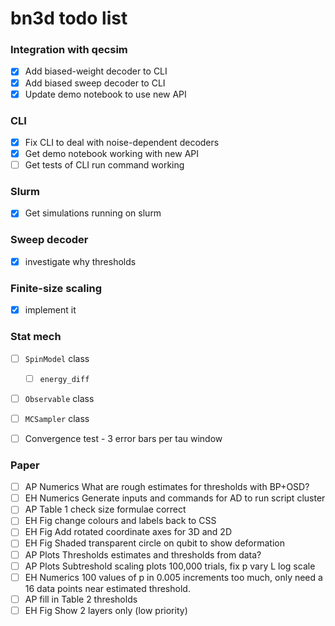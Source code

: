 # bn3d todo list

### Integration with qecsim
- [x] Add biased-weight decoder to CLI
- [x] Add biased sweep decoder to CLI
- [x] Update demo notebook to use new API

### CLI
- [x] Fix CLI to deal with noise-dependent decoders
- [x] Get demo notebook working with new API
- [ ] Get tests of CLI run command working

### Slurm
- [x] Get simulations running on slurm

### Sweep decoder
- [x] investigate why thresholds

### Finite-size scaling
- [x] implement it

### Stat mech
- [ ] `SpinModel` class
    - [ ] `energy_diff`
- [ ] `Observable` class
- [ ] `MCSampler` class
- [ ] Convergence test - 3 error bars per tau window


### Paper
- [ ] AP Numerics What are rough estimates for thresholds with BP+OSD?
- [ ] EH Numerics Generate inputs and commands for AD to run script cluster
- [ ] AP Table 1 check size formulae correct
- [ ] EH Fig change colours and labels back to CSS
- [ ] EH Fig Add rotated coordinate axes for 3D and 2D
- [ ] EH Fig Shaded transparent circle on qubit to show deformation
- [ ] AP Plots Thresholds estimates and thresholds from data?
- [ ] AP Plots Subtreshold scaling plots 100,000 trials, fix p vary L log scale
- [ ] EH Numerics 100 values of p in 0.005 increments too much, only need a 16
  data points near estimated threshold.
- [ ] AP fill in Table 2 thresholds
- [ ] EH Fig Show 2 layers only (low priority)
